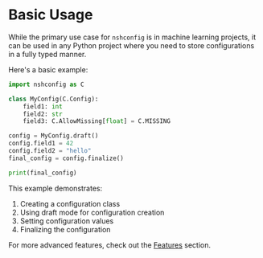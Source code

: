 # Basic Usage

While the primary use case for `nshconfig` is in machine learning projects, it can be used in any Python project where you need to store configurations in a fully typed manner.

Here's a basic example:

```python
import nshconfig as C

class MyConfig(C.Config):
    field1: int
    field2: str
    field3: C.AllowMissing[float] = C.MISSING

config = MyConfig.draft()
config.field1 = 42
config.field2 = "hello"
final_config = config.finalize()

print(final_config)
```

This example demonstrates:

1. Creating a configuration class
2. Using draft mode for configuration creation
3. Setting configuration values
4. Finalizing the configuration

For more advanced features, check out the [Features](features/index) section.
